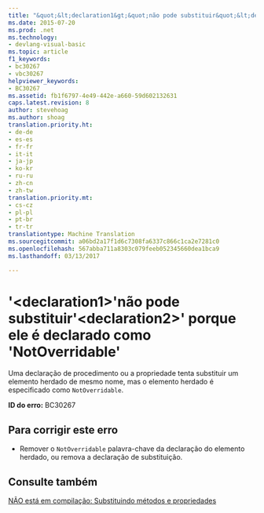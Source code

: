 ```yaml
---
title: "&quot;&lt;declaration1&gt;&quot;não pode substituir&quot;&lt;declaration2&gt;&quot; porque ele é declarado como &quot;NotOverridable&quot; | Documentos do Microsoft"
ms.date: 2015-07-20
ms.prod: .net
ms.technology:
- devlang-visual-basic
ms.topic: article
f1_keywords:
- bc30267
- vbc30267
helpviewer_keywords:
- BC30267
ms.assetid: fb1f6797-4e49-442e-a660-59d602132631
caps.latest.revision: 8
author: stevehoag
ms.author: shoag
translation.priority.ht:
- de-de
- es-es
- fr-fr
- it-it
- ja-jp
- ko-kr
- ru-ru
- zh-cn
- zh-tw
translation.priority.mt:
- cs-cz
- pl-pl
- pt-br
- tr-tr
translationtype: Machine Translation
ms.sourcegitcommit: a06bd2a17f1d6c7308fa6337c866c1ca2e7281c0
ms.openlocfilehash: 567abba711a8303c079feeb052345660dea1bca9
ms.lasthandoff: 03/13/2017

---
```

# <a name="39ltdeclaration1gt39-cannot-override-39ltdeclaration2gt39-because-it-is-declared-39notoverridable39"></a>'&lt;declaration1&gt;'não pode substituir'&lt;declaration2&gt;' porque ele é declarado como 'NotOverridable'
Uma declaração de procedimento ou a propriedade tenta substituir um elemento herdado de mesmo nome, mas o elemento herdado é especificado como `NotOverridable`.  
  
 **ID do erro:** BC30267  
  
## <a name="to-correct-this-error"></a>Para corrigir este erro  
  
-   Remover o `NotOverridable` palavra-chave da declaração do elemento herdado, ou remova a declaração de substituição.  
  
## <a name="see-also"></a>Consulte também  
 [NÃO está em compilação: Substituindo métodos e propriedades](http://msdn.microsoft.com/en-us/2167e8f5-1225-4b13-9ebd-02591ba90213)
